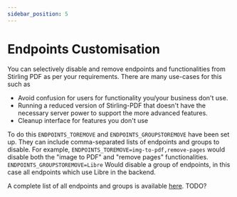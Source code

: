 ```yaml
---
sidebar_position: 5
---
```

# Endpoints Customisation

You can selectively disable and remove endpoints and functionalities from Stirling PDF as per your requirements.
There are many use-cases for this such as
- Avoid confusion for users for functionality you/your business don't use.
- Running a reduced version of Stirling-PDF that doesn't have the necessary server power to support the more advanced features.
- Cleanup interface for features you don't use


To do this `ENDPOINTS_TOREMOVE` and `ENDPOINTS_GROUPSTOREMOVE` have been set up.
They can include comma-separated lists of endpoints and groups to disable. For example, `ENDPOINTS_TOREMOVE=img-to-pdf,remove-pages` would disable both the "image to PDF" and "remove pages" functionalities.
`ENDPOINTS_GROUPSTOREMOVE=Libre` Would disable a group of endpoints, in this case all endpoints which use Libre in the backend.

A complete list of all endpoints and groups is available [here](https://github.com/Stirling-Tools/Stirling-PDF/blob/main/Endpoint-groups.md).
TODO?
